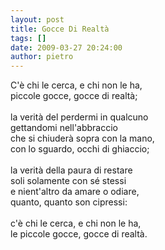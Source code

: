 ```yaml
---
layout: post
title: Gocce Di Realtà
tags: []
date: 2009-03-27 20:24:00
author: pietro
---
```

C'è chi le cerca, e chi non le ha,<br/>piccole gocce, gocce di realtà;<br/><br/>la verità del perdermi in qualcuno<br/>gettandomi nell'abbraccio<br/>che si chiuderà sopra con la mano,<br/>con lo sguardo, occhi di ghiaccio;<br/><br/>la verità della paura di restare<br/>soli solamente con sé stessi<br/>e nient'altro da amare o odiare,<br/>quanto, quanto son cipressi:<br/><br/>c'è chi le cerca, e chi non le ha,<br/>le piccole gocce, gocce di realtà.
